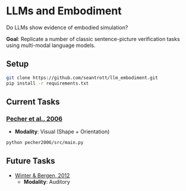# LLMs and Embodiment

Do LLMs show evidence of embodied simulation?

**Goal**: Replicate a number of classic sentence-picture verification tasks using multi-modal language models.


## Setup

```bash
git clone https://github.com/seantrott/llm_embodiment.git
pip install -r requirements.txt
```

## Current Tasks

### [Pecher et al., 2006](https://journals.sagepub.com/doi/full/10.1080/17470210802633255)  
   - **Modality**: Visual (Shape + Orientation)

```bash
python pecher2006/src/main.py
```


## Future Tasks

- [Winter & Bergen, 2012](https://www.cambridge.org/core/journals/language-and-cognition/article/language-comprehenders-represent-object-distance-both-visually-and-auditorily/9320F4D38E43C3EABFAFAAC50259FF40)
   - **Modality**: Auditory